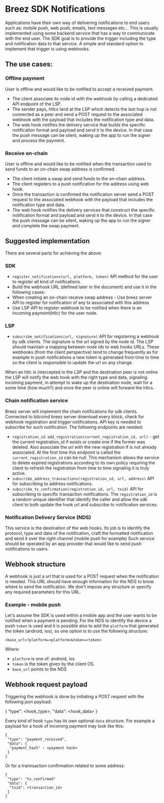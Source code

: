 # Breez SDK Notifications
Applications have their own way of delivering notifications to end users such as: mobile push, web push, emails, text messages etc...
This is usually implemented using some backend service that has a way to communicate with the end user. The SDK goal is to provide the trigger including the type and notification data to that service. A simple and standard option to implement that trigger is using webhooks.

## The use cases:

### Offline payment
User is offline and would like to be notified to accept a received payment.
- The client associate its node id with the webhook by calling a dedicated API endpoint of the LSP.
- The sender pays, htlcs land at the LSP which detects the last hop is not connected as a peer and send a POST request to the associated webhook with the payload that includes the notification type and data.
- The web hook notifies the delivery service that builds the specific notification format and payload and send it to the device. In that case the push message can be silent, waking up the app to run the signer and process the payment.

### Receive on-chain
User is offline and would like to be notified when the transaction used to send funds to an on-chain swap address is confirmed.
- The client initiate a swap and send funds to the on-chain address.
- The client registers to a push notification for the address using web hook.
- Once the transaction is confirmed the notification server send a POST request to the associated webhook with the payload that includes the notification type and data.
- The web hook notifies the delivery services that construct the specific notification format and payload and send it to the device. In that case the push message can be silent, waking up the app to run the signer and complete the swap payment.

## Suggested implementation
There are several parts for achieving the above:

### SDK
- `register_notifications(url, platform, token)` API method for the user to register all kind of notifications.
- Build the webhook URL (defined later in the document) and use it in the following cases:
 - When creating an on-chain receive swap address - Use breez server API to register for notification of any tx associated with this address
 - Use LSP API to register webhook to be notified when there is an incoming payment(htlc) for the user node.

### LSP
- `subscribe_notifications(url, signature)` API for registering a webhook by sdk clients. The signature is the url signed by the node id. The LSP should maintain a mapping between node ids to web hooks URLs. These webhooks (from the client perspective) tend to change frequently as for example in push notifications a new token is generated from time to time so the client is responsible to update the url on any change.

When an htlc is intercepted in the LSP and the destination peer is not online the LSP will notify the web hook with the right type and data, signaling incoming payment, in attempt to wake up the destination node, wait for a some time (how much?) and once the peer is online will forward the htlcs.

### Chain notification service
Breez server will implement the chain notifications for sdk clients. Connected to bitcoind breez server download every block, check for webhook registration and trigger notifications. API key is needed to subscribe for such notification.
The following endpoints are needed:
- `registration_id add_registration(current_registration_id, url)` - get the current registration_id if exists or create one if the former was deleted. Also associate the url with the new registration if is not already associated. At the first time this endpoint is called the `current_registration_id` can be null. This mechanism allows the service to delete expired registrations according to its own policy requiring the client to refresh the registration from time to time signaling it is truly active.
- `subscribe_address_transactions(registration_id, url, address)` API for subscribing to address notifications.
- `subscribe_tx_confirmation(registration_id, url, txid)` API for subscribing to specific transaction notifications.
The `registration_id` is a random unique identifier that identify the caller and allow the sdk client to both update the hook url and subscribe to notification services.

### Notification Delivery Service (NDS)
This service is the destination of the web hooks. Its job is to identify the protocol, type and data of the notification, craft the formatted notification and send it over the right channel (mobile push for example)
Such service should be operated by an app provider that would like to send push notifications to users.

## Webhook structure
A webhook is just a url that is used for a POST request when the notification is needed.
This URL should have enough information for the NDS to know where to send the notification.
We don't impose any structure or specify any required parameters for this URL.

### Example - mobile push
Let's assume the SDK is used within a mobile app and the user wants to be notified when a payment is pending. For the NDS to identify the device a push `token` is used and it is possible also to add the `platform` that generated the token (android, ios), so one option is to use the following structure:

`<base_url>?platform=<platform>&token=<token>`

Where:
- `platform` is one of: android, ios
- `token` is the token given by the client OS.
- `base_url` points to the NDS


## Webhook request payload

Triggering the webhook is done by initiating a POST request with the following json payload:

{
 "type": <hook_type>,
 "data": <hook_data>
}

Every kind of hook `type` has its own optional `data` structure.
For example a payload for a hook of incoming payment may look like this:

```
{
 "type": "payment_received",
 "data": {  
  "payment_hash" : <payment hash>
 }
}
```

Or for a trannsaction confirmation related to some address:

```
{
 "type": "tx_confirmed"
 "data": {  
  "txid": <transaction_id>  
 }
}
```